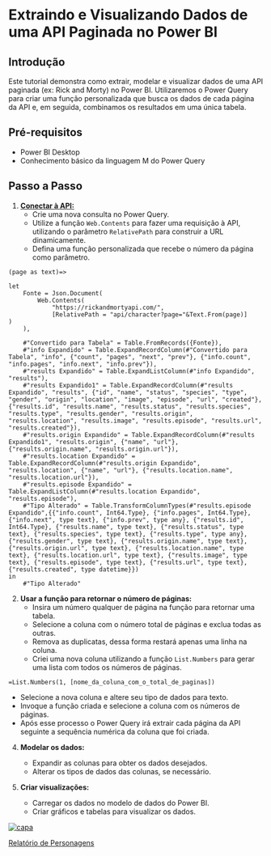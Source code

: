 # Extraindo e Visualizando Dados de uma API Paginada no Power BI

## Introdução
Este tutorial demonstra como extrair, modelar e visualizar dados de uma API paginada (ex: Rick and Morty) no Power BI. Utilizaremos o Power Query para criar uma função personalizada que busca os dados de cada página da API e, em seguida, combinamos os resultados em uma única tabela.

## Pré-requisitos
* Power BI Desktop
* Conhecimento básico da linguagem M do Power Query

## Passo a Passo

1. **[Conectar à API:](https://rickandmortyapi.com/documentation)**
   * Crie uma nova consulta no Power Query.
   * Utilize a função `Web.Contents` para fazer uma requisição à API, utilizando o parâmetro `RelativePath` para construir a URL dinamicamente.
   * Defina uma função personalizada que recebe o número da página como parâmetro.
```
(page as text)=>

let
    Fonte = Json.Document(
        Web.Contents(
            "https://rickandmortyapi.com/",
            [RelativePath = "api/character?page="&Text.From(page)]      ) 
    ),

    #"Convertido para Tabela" = Table.FromRecords({Fonte}),
    #"info Expandido" = Table.ExpandRecordColumn(#"Convertido para Tabela", "info", {"count", "pages", "next", "prev"}, {"info.count", "info.pages", "info.next", "info.prev"}),
    #"results Expandido" = Table.ExpandListColumn(#"info Expandido", "results"),
    #"results Expandido1" = Table.ExpandRecordColumn(#"results Expandido", "results", {"id", "name", "status", "species", "type", "gender", "origin", "location", "image", "episode", "url", "created"}, {"results.id", "results.name", "results.status", "results.species", "results.type", "results.gender", "results.origin", "results.location", "results.image", "results.episode", "results.url", "results.created"}),
    #"results.origin Expandido" = Table.ExpandRecordColumn(#"results Expandido1", "results.origin", {"name", "url"}, {"results.origin.name", "results.origin.url"}),
    #"results.location Expandido" = Table.ExpandRecordColumn(#"results.origin Expandido", "results.location", {"name", "url"}, {"results.location.name", "results.location.url"}),
    #"results.episode Expandido" = Table.ExpandListColumn(#"results.location Expandido", "results.episode"),
    #"Tipo Alterado" = Table.TransformColumnTypes(#"results.episode Expandido",{{"info.count", Int64.Type}, {"info.pages", Int64.Type}, {"info.next", type text}, {"info.prev", type any}, {"results.id", Int64.Type}, {"results.name", type text}, {"results.status", type text}, {"results.species", type text}, {"results.type", type any}, {"results.gender", type text}, {"results.origin.name", type text}, {"results.origin.url", type text}, {"results.location.name", type text}, {"results.location.url", type text}, {"results.image", type text}, {"results.episode", type text}, {"results.url", type text}, {"results.created", type datetime}})
in
    #"Tipo Alterado"
```
2. **Usar a função para retornar o número de páginas:**
   * Insira um número qualquer de página na função para retornar uma tabela.
   * Selecione a coluna com o número total de páginas e exclua todas as outras.
   * Remova as duplicatas, dessa forma restará apenas uma linha na coluna.
   * Criei uma nova coluna utilizando a função `List.Numbers` para gerar uma lista com todos os números de páginas.
```
=List.Numbers(1, [nome_da_coluna_com_o_total_de_paginas])
```
   * Selecione a nova coluna e altere seu tipo de dados para texto.
   * Invoque a função criada e selecione a coluna com os números de páginas.
   * Após esse processo o Power Query irá extrair cada página da API seguinte a sequência numérica da coluna que foi criada.

4. **Modelar os dados:**
   * Expandir as colunas para obter os dados desejados.
   * Alterar os tipos de dados das colunas, se necessário.

5. **Criar visualizações:**
   * Carregar os dados no modelo de dados do Power BI.
   * Criar gráficos e tabelas para visualizar os dados.


[<img src="https://i.ibb.co/JqpWrfc/Rick-e-Morty.png" alt="capa" border="0">](https://x.gd/egkIS)

[Relatório de Personagens](https://x.gd/egkIS)
